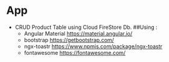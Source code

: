 # App

- CRUD Product Table using Cloud FireStore Db.
##Using : 
  - Angular Material https://material.angular.io/
  - bootstrap https://getbootstrap.com/
  - ngx-toastr  https://www.npmjs.com/package/ngx-toastr
  - fontawesome https://fontawesome.com/
